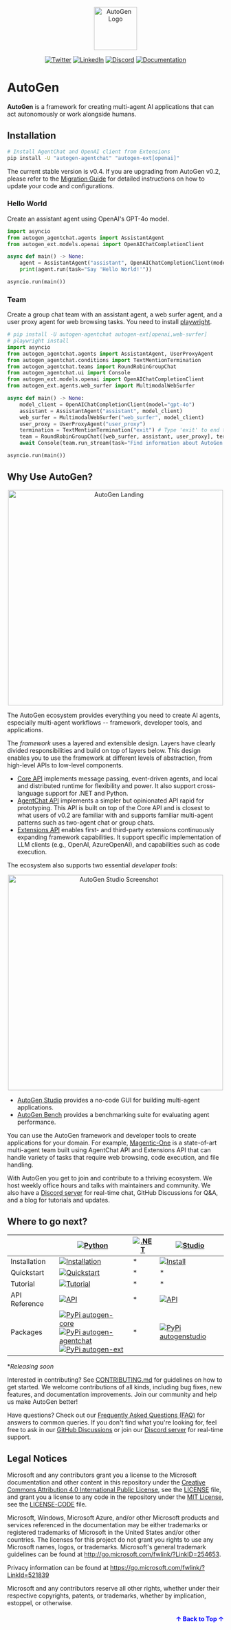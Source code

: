 <a name="readme-top"></a>

<div align="center">
<img src="https://microsoft.github.io/autogen/0.2/img/ag.svg" alt="AutoGen Logo" width="100">

[![Twitter](https://img.shields.io/twitter/url/https/twitter.com/cloudposse.svg?style=social&label=Follow%20%40pyautogen)](https://twitter.com/pyautogen)
[![LinkedIn](https://img.shields.io/badge/LinkedIn-Company?style=flat&logo=linkedin&logoColor=white)](https://www.linkedin.com/company/105812540)
[![Discord](https://img.shields.io/badge/discord-chat-green?logo=discord)](https://aka.ms/autogen-discord)
[![Documentation](https://img.shields.io/badge/Documentation-AutoGen-blue?logo=read-the-docs)](https://microsoft.github.io/autogen/)
</div>

# AutoGen

**AutoGen** is a framework for creating multi-agent AI applications that can act autonomously or work alongside humans.

## Installation

```bash
# Install AgentChat and OpenAI client from Extensions
pip install -U "autogen-agentchat" "autogen-ext[openai]"
```

The current stable version is v0.4. If you are upgrading from AutoGen v0.2, please refer to the [Migration Guide](https://microsoft.github.io/autogen/dev/user-guide/agentchat-user-guide/migration-guide.html) for detailed instructions on how to update your code and configurations.

### Hello World

Create an assistant agent using OpenAI's GPT-4o model.

```python
import asyncio
from autogen_agentchat.agents import AssistantAgent
from autogen_ext.models.openai import OpenAIChatCompletionClient

async def main() -> None:
    agent = AssistantAgent("assistant", OpenAIChatCompletionClient(model="gpt-4o"))
    print(agent.run(task="Say 'Hello World!'"))

asyncio.run(main())
```

### Team

Create a group chat team with an assistant agent, a web surfer agent, and a user proxy agent
for web browsing tasks. You need to install [playwright](https://playwright.dev/python/docs/library).

```python
# pip install -U autogen-agentchat autogen-ext[openai,web-surfer]
# playwright install
import asyncio
from autogen_agentchat.agents import AssistantAgent, UserProxyAgent
from autogen_agentchat.conditions import TextMentionTermination
from autogen_agentchat.teams import RoundRobinGroupChat
from autogen_agentchat.ui import Console
from autogen_ext.models.openai import OpenAIChatCompletionClient
from autogen_ext.agents.web_surfer import MultimodalWebSurfer

async def main() -> None:
    model_client = OpenAIChatCompletionClient(model="gpt-4o")
    assistant = AssistantAgent("assistant", model_client)
    web_surfer = MultimodalWebSurfer("web_surfer", model_client)
    user_proxy = UserProxyAgent("user_proxy")
    termination = TextMentionTermination("exit") # Type 'exit' to end the conversation.
    team = RoundRobinGroupChat([web_surfer, assistant, user_proxy], termination_condition=termination)
    await Console(team.run_stream(task="Find information about AutoGen and write a short summary."))

asyncio.run(main())
```

## Why Use AutoGen?

<div align="center">
  <img src="autogen-landing.jpg" alt="AutoGen Landing" width="500">
</div>

The AutoGen ecosystem provides everything you need to create AI agents, especially multi-agent workflows -- framework, developer tools, and applications.

The *framework* uses a layered and extensible design. Layers have clearly divided responsibilities and build on top of layers below. This design enables you to use the framework at different levels of abstraction, from high-level APIs to low-level components.

- [Core API](./python/packages/autogen-core/) implements message passing, event-driven agents, and local and distributed runtime for flexibility and power. It also support cross-language support for .NET and Python.
- [AgentChat API](./python/packages/autogen-agentchat/) implements a simpler but opinionated API rapid for prototyping. This API is built on top of the Core API and is closest to what users of v0.2 are familiar with and supports familiar multi-agent patterns such as two-agent chat or group chats.
- [Extensions API](./python/packages/autogen-ext/) enables first- and third-party extensions continuously expanding framework capabilities. It support specific implementation of LLM clients (e.g., OpenAI, AzureOpenAI), and capabilities such as code execution.

The ecosystem also supports two essential *developer tools*:

<div align="center">
  <img src="https://media.githubusercontent.com/media/microsoft/autogen/refs/heads/main/python/packages/autogen-studio/docs/ags_screen.png" alt="AutoGen Studio Screenshot" width="500">
</div>

- [AutoGen Studio](./python/packages/autogen-studio/) provides a no-code GUI for building multi-agent applications.
- [AutoGen Bench](./python/packages/agbench/) provides a benchmarking suite for evaluating agent performance.

You can use the AutoGen framework and developer tools to create applications for your domain. For example, [Magentic-One](./python/packages/magentic-one-cli/) is a state-of-art multi-agent team built using AgentChat API and Extensions API that can handle variety of tasks that require web browsing, code execution, and file handling.

With AutoGen you get to join and contribute to a thriving ecosystem. We host weekly office hours and talks with maintainers and community. We also have a [Discord server](https://aka.ms/autogen-discord) for real-time chat, GitHub Discussions for Q&A, and a blog for tutorials and updates.

## Where to go next?

<div align="center">

|                      | [![Python](https://img.shields.io/badge/AutoGen-Python-blue?logo=python&logoColor=white)](./python)                                                                                     | [![.NET](https://img.shields.io/badge/AutoGen-.NET-green?logo=.net&logoColor=white)](./dotnet)              | [![Studio](https://img.shields.io/badge/AutoGen-Studio-purple?logo=visual-studio&logoColor=white)](./python/packages/autogen-studio)              |
|----------------------|--------------------------------------------------------------------------------------------|-------------------|-------------------|
| Installation    | [![Installation](https://img.shields.io/badge/Install-blue)](https://microsoft.github.io/autogen/dev/user-guide/agentchat-user-guide/installation.html) | *    | [![Install](https://img.shields.io/badge/Install-purple)](https://microsoft.github.io/autogen/dev/user-guide/autogenstudio-user-guide/installation.html)    |
| Quickstart | [![Quickstart](https://img.shields.io/badge/Quickstart-blue)](https://microsoft.github.io/autogen/dev/user-guide/agentchat-user-guide/quickstart.html#) | *    | *    |
| Tutorial        | [![Tutorial](https://img.shields.io/badge/Tutorial-blue)](https://microsoft.github.io/autogen/dev/user-guide/agentchat-user-guide/tutorial/models.html)  | *| * |
| API Reference   | [![API](https://img.shields.io/badge/Docs-blue)](https://microsoft.github.io/autogen/dev/reference/index.html#) | *    | [![API](https://img.shields.io/badge/Docs-purple)](https://microsoft.github.io/autogen/dev/user-guide/autogenstudio-user-guide/usage.html) |
| Packages        | [![PyPi autogen-core](https://img.shields.io/badge/PyPi-autogen--core-blue?logo=pypi)](https://pypi.org/project/autogen-core/) <br> [![PyPi autogen-agentchat](https://img.shields.io/badge/PyPi-autogen--agentchat-blue?logo=pypi)](https://pypi.org/project/autogen-agentchat/) <br> [![PyPi autogen-ext](https://img.shields.io/badge/PyPi-autogen--ext-blue?logo=pypi)](https://pypi.org/project/autogen-ext/) | *    | [![PyPi autogenstudio](https://img.shields.io/badge/PyPi-autogenstudio-purple?logo=pypi)](https://pypi.org/project/autogenstudio/) |

</div>

**Releasing soon*

Interested in contributing? See [CONTRIBUTING.md](./CONTRIBUTING.md) for guidelines on how to get started. We welcome contributions of all kinds, including bug fixes, new features, and documentation improvements. Join our community and help us make AutoGen better!

Have questions? Check out our [Frequently Asked Questions (FAQ)](./FAQ.md) for answers to common queries. If you don't find what you're looking for, feel free to ask in our [GitHub Discussions](https://github.com/microsoft/autogen/discussions) or join our [Discord server](https://aka.ms/autogen-discord) for real-time support.

## Legal Notices

Microsoft and any contributors grant you a license to the Microsoft documentation and other content
in this repository under the [Creative Commons Attribution 4.0 International Public License](https://creativecommons.org/licenses/by/4.0/legalcode),
see the [LICENSE](LICENSE) file, and grant you a license to any code in the repository under the [MIT License](https://opensource.org/licenses/MIT), see the
[LICENSE-CODE](LICENSE-CODE) file.

Microsoft, Windows, Microsoft Azure, and/or other Microsoft products and services referenced in the documentation
may be either trademarks or registered trademarks of Microsoft in the United States and/or other countries.
The licenses for this project do not grant you rights to use any Microsoft names, logos, or trademarks.
Microsoft's general trademark guidelines can be found at <http://go.microsoft.com/fwlink/?LinkID=254653>.

Privacy information can be found at <https://go.microsoft.com/fwlink/?LinkId=521839>

Microsoft and any contributors reserve all other rights, whether under their respective copyrights, patents,
or trademarks, whether by implication, estoppel, or otherwise.

<p align="right" style="font-size: 14px; color: #555; margin-top: 20px;">
  <a href="#readme-top" style="text-decoration: none; color: blue; font-weight: bold;">
    ↑ Back to Top ↑
  </a>
</p>
